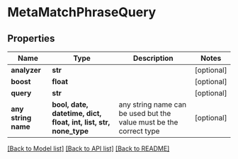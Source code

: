 # MetaMatchPhraseQuery


## Properties
Name | Type | Description | Notes
------------ | ------------- | ------------- | -------------
**analyzer** | **str** |  | [optional] 
**boost** | **float** |  | [optional] 
**query** | **str** |  | [optional] 
**any string name** | **bool, date, datetime, dict, float, int, list, str, none_type** | any string name can be used but the value must be the correct type | [optional]

[[Back to Model list]](../README.md#documentation-for-models) [[Back to API list]](../README.md#documentation-for-api-endpoints) [[Back to README]](../README.md)


